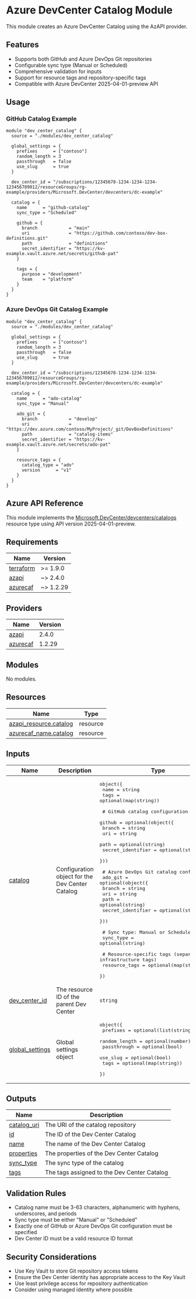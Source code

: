 # Azure DevCenter Catalog Module

This module creates an Azure DevCenter Catalog using the AzAPI provider.

## Features

- Supports both GitHub and Azure DevOps Git repositories
- Configurable sync type (Manual or Scheduled)
- Comprehensive validation for inputs
- Support for resource tags and repository-specific tags
- Compatible with Azure DevCenter 2025-04-01-preview API

## Usage

### GitHub Catalog Example

```hcl
module "dev_center_catalog" {
  source = "./modules/dev_center_catalog"

  global_settings = {
    prefixes      = ["contoso"]
    random_length = 3
    passthrough   = false
    use_slug      = true
  }

  dev_center_id = "/subscriptions/12345678-1234-1234-1234-123456789012/resourceGroups/rg-example/providers/Microsoft.DevCenter/devcenters/dc-example"

  catalog = {
    name      = "github-catalog"
    sync_type = "Scheduled"

    github = {
      branch            = "main"
      uri               = "https://github.com/contoso/dev-box-definitions.git"
      path              = "definitions"
      secret_identifier = "https://kv-example.vault.azure.net/secrets/github-pat"
    }

    tags = {
      purpose = "development"
      team    = "platform"
    }
  }
}
```

### Azure DevOps Git Catalog Example

```hcl
module "dev_center_catalog" {
  source = "./modules/dev_center_catalog"

  global_settings = {
    prefixes      = ["contoso"]
    random_length = 3
    passthrough   = false
    use_slug      = true
  }

  dev_center_id = "/subscriptions/12345678-1234-1234-1234-123456789012/resourceGroups/rg-example/providers/Microsoft.DevCenter/devcenters/dc-example"

  catalog = {
    name      = "ado-catalog"
    sync_type = "Manual"

    ado_git = {
      branch            = "develop"
      uri               = "https://dev.azure.com/contoso/MyProject/_git/DevBoxDefinitions"
      path              = "catalog-items"
      secret_identifier = "https://kv-example.vault.azure.net/secrets/ado-pat"
    }

    resource_tags = {
      catalog_type = "ado"
      version      = "v1"
    }
  }
}
```

## Azure API Reference

This module implements the [Microsoft.DevCenter/devcenters/catalogs](https://learn.microsoft.com/en-us/azure/templates/microsoft.devcenter/2025-04-01-preview/devcenters/catalogs) resource type using API version 2025-04-01-preview.

<!-- BEGIN_TF_DOCS -->
## Requirements

| Name | Version |
|------|---------|
| <a name="requirement_terraform"></a> [terraform](#requirement\_terraform) | >= 1.9.0 |
| <a name="requirement_azapi"></a> [azapi](#requirement\_azapi) | ~> 2.4.0 |
| <a name="requirement_azurecaf"></a> [azurecaf](#requirement\_azurecaf) | ~> 1.2.29 |

## Providers

| Name | Version |
|------|---------|
| <a name="provider_azapi"></a> [azapi](#provider\_azapi) | 2.4.0 |
| <a name="provider_azurecaf"></a> [azurecaf](#provider\_azurecaf) | 1.2.29 |

## Modules

No modules.

## Resources

| Name | Type |
|------|------|
| [azapi_resource.catalog](https://registry.terraform.io/providers/Azure/azapi/latest/docs/resources/resource) | resource |
| [azurecaf_name.catalog](https://registry.terraform.io/providers/aztfmod/azurecaf/latest/docs/resources/name) | resource |

## Inputs

| Name | Description | Type | Default | Required |
|------|-------------|------|---------|:--------:|
| <a name="input_catalog"></a> [catalog](#input\_catalog) | Configuration object for the Dev Center Catalog | <pre>object({<br/>    name = string<br/>    tags = optional(map(string))<br/><br/>    # GitHub catalog configuration<br/>    github = optional(object({<br/>      branch            = string<br/>      uri               = string<br/>      path              = optional(string)<br/>      secret_identifier = optional(string)<br/>    }))<br/><br/>    # Azure DevOps Git catalog configuration<br/>    ado_git = optional(object({<br/>      branch            = string<br/>      uri               = string<br/>      path              = optional(string)<br/>      secret_identifier = optional(string)<br/>    }))<br/><br/>    # Sync type: Manual or Scheduled<br/>    sync_type = optional(string)<br/><br/>    # Resource-specific tags (separate from infrastructure tags)<br/>    resource_tags = optional(map(string))<br/>  })</pre> | n/a | yes |
| <a name="input_dev_center_id"></a> [dev\_center\_id](#input\_dev\_center\_id) | The resource ID of the parent Dev Center | `string` | n/a | yes |
| <a name="input_global_settings"></a> [global\_settings](#input\_global\_settings) | Global settings object | <pre>object({<br/>    prefixes      = optional(list(string))<br/>    random_length = optional(number)<br/>    passthrough   = optional(bool)<br/>    use_slug      = optional(bool)<br/>    tags          = optional(map(string))<br/>  })</pre> | n/a | yes |

## Outputs

| Name | Description |
|------|-------------|
| <a name="output_catalog_uri"></a> [catalog\_uri](#output\_catalog\_uri) | The URI of the catalog repository |
| <a name="output_id"></a> [id](#output\_id) | The ID of the Dev Center Catalog |
| <a name="output_name"></a> [name](#output\_name) | The name of the Dev Center Catalog |
| <a name="output_properties"></a> [properties](#output\_properties) | The properties of the Dev Center Catalog |
| <a name="output_sync_type"></a> [sync\_type](#output\_sync\_type) | The sync type of the catalog |
| <a name="output_tags"></a> [tags](#output\_tags) | The tags assigned to the Dev Center Catalog |
<!-- END_TF_DOCS -->

## Validation Rules

- Catalog name must be 3-63 characters, alphanumeric with hyphens, underscores, and periods
- Sync type must be either "Manual" or "Scheduled"
- Exactly one of GitHub or Azure DevOps Git configuration must be specified
- Dev Center ID must be a valid resource ID format

## Security Considerations

- Use Key Vault to store Git repository access tokens
- Ensure the Dev Center identity has appropriate access to the Key Vault
- Use least privilege access for repository authentication
- Consider using managed identity where possible
